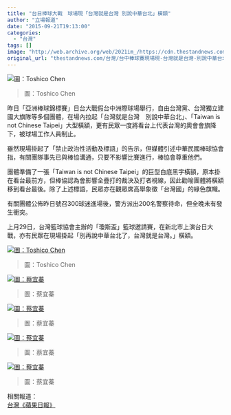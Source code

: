```yaml
---
title: "台日棒球大戰　球場現「台灣就是台灣 別說中華台北」橫額"
author: "立場報道"
date: "2015-09-21T19:13:00"
categories:
  - "台灣"
tags: []
image: "http://web.archive.org/web/2021im_/https://cdn.thestandnews.com/media/photos/cache/12003330_913230335412157_8421910816362940629_n_kaXS3_1200x0.jpg"
original_url: "thestandnews.com/台灣/台中棒球賽現場現-台灣就是台灣-別說中華台北-橫額"
---
```

![圖：Toshico Chen](http://web.archive.org/web/2021im_/https://cdn.thestandnews.com/media/photos/cache/12003330_913230335412157_8421910816362940629_n_kaXS3_1200x0.jpg)

> 圖：Toshico Chen

昨日「亞洲棒球錦標賽」日台大戰假台中洲際球場舉行，自由台灣黨、台灣獨立建國大旗隊等多個團體，在場內拉起「台灣就是台灣　別說中華台北」、「Taiwan is not Chinese Taipei」大型橫額，更有民眾一度將看台上代表台灣的奧會會旗降下，被球場工作人員制止。

雖然現場掛起了「禁止政治性活動及標語」的告示，但媒體引述中華民國棒球協會指，有關團隊事先已與棒協溝通，只要不影響比賽進行，棒協會尊重他們。

團體準備了一張「Taiwan is not Chinese Taipei」的巨型白底黑字橫額，原本掛在看台最前方，但棒協認為會影響全疊打的裁決及打者視線，因此勸喻團體將橫額移到看台最後。除了上述標語，民眾亦在觀眾席高舉象徵「台灣國」的綠色旗幟。

有關團體公佈昨日號召300球迷進場後，警方派出200名警察待命，但全晚未有發生衝突。

上月29日，台灣籃球協會主辦的「瓊斯盃」籃球邀請賽，在新北市上演台日大戰，亦有民眾在現場掛起「別再說中華台北了，台灣就是台灣。」橫額。

[![圖：Toshico Chen](http://web.archive.org/web/2021im_/https://cdn.thestandnews.com/media/photos/cache/11990515_913230362078821_1531641195084533984_n_ScMVm_1200x0.jpg)](http://web.archive.org/web/20210628222208/https://cdn.thestandnews.com/media/photos/cache/11990515_913230362078821_1531641195084533984_n_ScMVm_1200x0.jpg)

> 圖：Toshico Chen

[![圖：蔡宜蓁](http://web.archive.org/web/2021im_/https://cdn.thestandnews.com/media/photos/cache/12050776_10156003743895702_64516836_o_6SW6a_1200x0.jpg)](http://web.archive.org/web/20210628222208/https://cdn.thestandnews.com/media/photos/cache/12050776_10156003743895702_64516836_o_6SW6a_1200x0.jpg)

> 圖：蔡宜蓁

[![圖：蔡宜蓁](http://web.archive.org/web/2021im_/https://cdn.thestandnews.com/media/photos/cache/12041111_10156003743875702_396943443_o_tZ1mo_1200x0.jpg)](http://web.archive.org/web/20210628222208/https://cdn.thestandnews.com/media/photos/cache/12041111_10156003743875702_396943443_o_tZ1mo_1200x0.jpg)

> 圖：蔡宜蓁

[![圖：蔡宜蓁](http://web.archive.org/web/2021im_/https://cdn.thestandnews.com/media/photos/cache/12044018_10156003742535702_1022829789_o_IqcLh_1200x0.jpg)](http://web.archive.org/web/20210628222208/https://cdn.thestandnews.com/media/photos/cache/12044018_10156003742535702_1022829789_o_IqcLh_1200x0.jpg)

> 圖：蔡宜蓁

[![圖：蔡宜蓁](http://web.archive.org/web/2021im_/https://cdn.thestandnews.com/media/photos/cache/12050776_10156003743895702_64516836_o_6SW6a_1200x0.jpg)](http://web.archive.org/web/20210628222208/https://cdn.thestandnews.com/media/photos/cache/12050776_10156003743895702_64516836_o_6SW6a_1200x0.jpg)

> 圖：蔡宜蓁

相關報道：  
[台灣《蘋果日報》](http://web.archive.org/web/20210628222208/http://www.appledaily.com.tw/appledaily/article/sports/20150921/36790003/%E7%B6%A0%E8%89%B2%E5%8F%B0%E7%81%A3%E6%97%97%E9%80%B2%E5%A0%B4%E6%8C%BA%E5%8F%B0%E7%81%A3%E5%B0%B1%E5%B0%8D%E4%BA%86)